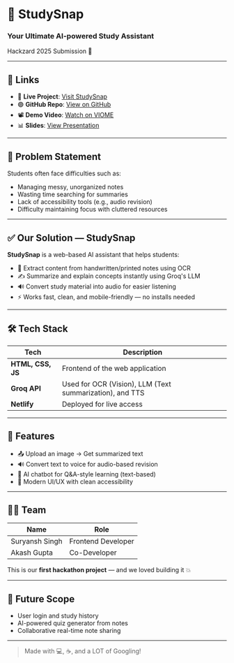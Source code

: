 # 🧠 StudySnap

### Your Ultimate AI-powered Study Assistant  
Hackzard 2025 Submission 🚀

---

## 🔗 Links

- 🔴 **Live Project**: [Visit StudySnap](https://statuesque-crisp-0d8e4d.netlify.app/)
- 🟣 **GitHub Repo**: [View on GitHub](https://github.com/Suryansh-singh-137/studysnap)
- 📽️ **Demo Video**: [Watch on VIOME]([https://your-demo-video-link](https://vimeo.com/1078603225/57068acaaa))
- 📊 **Slides**: [View Presentation](file:///C:/Users/surya/OneDrive/Desktop/INVINCIBLES.pdf)

---

## 📌 Problem Statement

Students often face difficulties such as:

- Managing messy, unorganized notes
- Wasting time searching for summaries
- Lack of accessibility tools (e.g., audio revision)
- Difficulty maintaining focus with cluttered resources

---

## ✅ Our Solution — StudySnap

**StudySnap** is a web-based AI assistant that helps students:

- 📸 Extract content from handwritten/printed notes using OCR
- ✍️ Summarize and explain concepts instantly using Groq's LLM
- 🔊 Convert study material into audio for easier listening
- ⚡ Works fast, clean, and mobile-friendly — no installs needed

---

## 🛠️ Tech Stack

| Tech | Description |
|------|-------------|
| **HTML, CSS, JS** | Frontend of the web application |
| **Groq API** | Used for OCR (Vision), LLM (Text summarization), and TTS |
| **Netlify** | Deployed for live access |

---

## 📸 Features

- 📤 Upload an image → Get summarized text
- 🔊 Convert text to voice for audio-based revision
- 🧠 AI chatbot for Q&A-style learning (text-based)
- 🖤 Modern UI/UX with clean accessibility

---

## 🧑‍💻 Team

| Name           | Role               |
|----------------|--------------------|
| Suryansh Singh | Frontend Developer |
| Akash Gupta  | Co-Developer       |

This is our **first hackathon project** — and we loved building it 💥

---

## 🚀 Future Scope

- User login and study history
- AI-powered quiz generator from notes
- Collaborative real-time note sharing

---

> Made with 💻, ☕, and a LOT of Googling!
